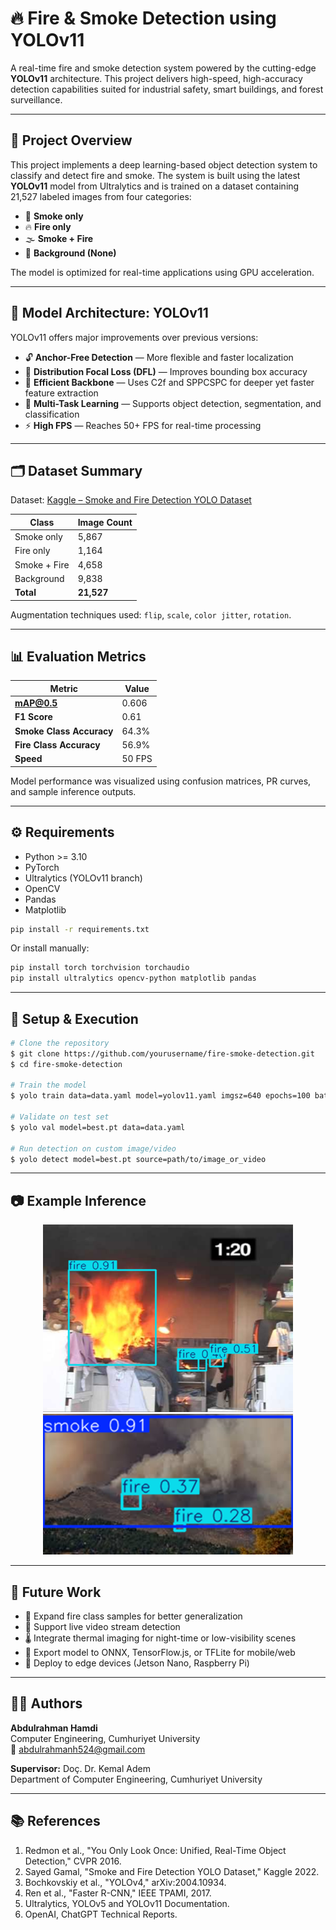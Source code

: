 # 🔥 Fire & Smoke Detection using YOLOv11

A real-time fire and smoke detection system powered by the cutting-edge **YOLOv11** architecture. This project delivers high-speed, high-accuracy detection capabilities suited for industrial safety, smart buildings, and forest surveillance.

---

## 📖 Project Overview

This project implements a deep learning-based object detection system to classify and detect fire and smoke. The system is built using the latest **YOLOv11** model from Ultralytics and is trained on a dataset containing 21,527 labeled images from four categories:

- 🚬 **Smoke only**
- 🔥 **Fire only**
- 🌫️ **Smoke + Fire**
- 🌌 **Background (None)**

The model is optimized for real-time applications using GPU acceleration.

---

## 🧠 Model Architecture: YOLOv11

YOLOv11 offers major improvements over previous versions:

- 🔓 **Anchor-Free Detection** — More flexible and faster localization
- 🎯 **Distribution Focal Loss (DFL)** — Improves bounding box accuracy
- 🧱 **Efficient Backbone** — Uses C2f and SPPCSPC for deeper yet faster feature extraction
- 🧩 **Multi-Task Learning** — Supports object detection, segmentation, and classification
- ⚡ **High FPS** — Reaches 50+ FPS for real-time processing

---

## 🗂️ Dataset Summary

Dataset: [Kaggle – Smoke and Fire Detection YOLO Dataset](https://www.kaggle.com/datasets/sayedgamal99/smoke-fire-detection-yolo)

| Class               | Image Count |
|--------------------|-------------|
| Smoke only         | 5,867       |
| Fire only          | 1,164       |
| Smoke + Fire       | 4,658       |
| Background         | 9,838       |
| **Total**          | **21,527**  |

Augmentation techniques used: `flip`, `scale`, `color jitter`, `rotation`.

---

## 📊 Evaluation Metrics

| Metric       | Value     |
|--------------|-----------|
| **mAP@0.5**  | 0.606     |
| **F1 Score** | 0.61      |
| **Smoke Class Accuracy** | 64.3%     |
| **Fire Class Accuracy**  | 56.9%     |
| **Speed**    | 50 FPS    |

Model performance was visualized using confusion matrices, PR curves, and sample inference outputs.

---

## ⚙️ Requirements

- Python >= 3.10
- PyTorch
- Ultralytics (YOLOv11 branch)
- OpenCV
- Pandas
- Matplotlib

```bash
pip install -r requirements.txt
```

Or install manually:

```bash
pip install torch torchvision torchaudio
pip install ultralytics opencv-python matplotlib pandas
```

---

## 🔧 Setup & Execution

```bash
# Clone the repository
$ git clone https://github.com/yourusername/fire-smoke-detection.git
$ cd fire-smoke-detection

# Train the model
$ yolo train data=data.yaml model=yolov11.yaml imgsz=640 epochs=100 batch=16 device=0

# Validate on test set
$ yolo val model=best.pt data=data.yaml

# Run detection on custom image/video
$ yolo detect model=best.pt source=path/to/image_or_video
```

---

## 📷 Example Inference

<p align="center">
  <img src="examples/Picture1.png" width="400" alt="Indoor Fire Detection">
  <img src="examples/Picture2.png" width="400" alt="Outdoor Detection">
</p>

---

## 🚀 Future Work

- 🔄 Expand fire class samples for better generalization
- 🎥 Support live video stream detection
- 🌡️ Integrate thermal imaging for night-time or low-visibility scenes
- 📱 Export model to ONNX, TensorFlow.js, or TFLite for mobile/web
- 🧠 Deploy to edge devices (Jetson Nano, Raspberry Pi)

---

## 👨‍💻 Authors

**Abdulrahman Hamdi**  
Computer Engineering, Cumhuriyet University  
📧 abdulrahmanh524@gmail.com

**Supervisor:** Doç. Dr. Kemal Adem  
Department of Computer Engineering, Cumhuriyet University

---

## 📚 References

1. Redmon et al., "You Only Look Once: Unified, Real-Time Object Detection," CVPR 2016.  
2. Sayed Gamal, "Smoke and Fire Detection YOLO Dataset," Kaggle 2022.  
3. Bochkovskiy et al., "YOLOv4," arXiv:2004.10934.  
4. Ren et al., "Faster R-CNN," IEEE TPAMI, 2017.  
5. Ultralytics, YOLOv5 and YOLOv11 Documentation.  
6. OpenAI, ChatGPT Technical Reports.
